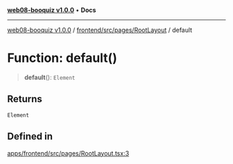 [**web08-booquiz v1.0.0**](../../../../../README.md) • **Docs**

***

[web08-booquiz v1.0.0](../../../../../modules.md) / [frontend/src/pages/RootLayout](../README.md) / default

# Function: default()

> **default**(): `Element`

## Returns

`Element`

## Defined in

[apps/frontend/src/pages/RootLayout.tsx:3](https://github.com/boostcampwm-2024/web08-BooQuiz/blob/f96af645f7679e55fbd626cf58ee24bdf8b61d17/apps/frontend/src/pages/RootLayout.tsx#L3)
